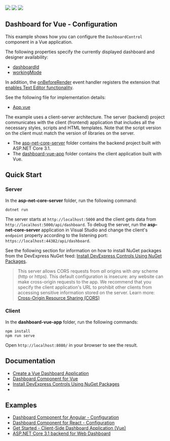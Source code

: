 <!-- default badges list -->
![](https://img.shields.io/endpoint?url=https://codecentral.devexpress.com/api/v1/VersionRange/329943881/21.2.4%2B)
[![](https://img.shields.io/badge/Open_in_DevExpress_Support_Center-FF7200?style=flat-square&logo=DevExpress&logoColor=white)](https://supportcenter.devexpress.com/ticket/details/T966015)
[![](https://img.shields.io/badge/📖_How_to_use_DevExpress_Examples-e9f6fc?style=flat-square)](https://docs.devexpress.com/GeneralInformation/403183)
<!-- default badges end -->

## Dashboard for Vue - Configuration

This example shows how you can configure the `DashboardControl` component in a Vue application.

The following properties specify the currently displayed dashboard and designer availability:

- [dashboardId](https://docs.devexpress.com/Dashboard/js-DevExpress.Dashboard.DashboardControlOptions?v=20.2#js_devexpress_dashboard_dashboardcontroloptions_dashboardid)
- [workingMode](https://docs.devexpress.com/Dashboard/js-DevExpress.Dashboard.DashboardControlOptions?v=20.2#js_devexpress_dashboard_dashboardcontroloptions_workingmode)

In addition, the [onBeforeRender](https://docs.devexpress.com/Dashboard/js-DevExpress.Dashboard.DashboardControlOptions?v=20.2#js_devexpress_dashboard_dashboardcontroloptions_onbeforerender) event handler registers the extension that [enables Text Editor functionality](https://docs.devexpress.com/Dashboard/401572/web-dashboard/create-dashboards-on-the-web/designing-dashboard-items/text-box/enable-text-editor-functionality).

See the following file for implementation details:

- [App.vue](./dashboard-vue-app/src/App.vue)

The example uses a client-server architecture. The server (backend) project communicates with the client (frontend) application that includes all the necessary styles, scripts and HTML templates. Note that the script version on the client must match the version of libraries on the server.

- The [asp-net-core-server](asp-net-core-server) folder contains the backend project built with ASP.NET Core 3.1.
- The [dashboard-vue-app](dashboard-vue-app) folder contains the client application built with Vue.

## Quick Start

### Server

In the **asp-net-core-server** folder, run the following command:

```
dotnet run
```

The server starts at `http://localhost:5000` and the client gets data from `http://localhost:5000/api/dashboard`. To debug the server, run the **asp-net-core-server** application in Visual Studio and change the client's `endpoint` property according to the listening port: `https://localhost:44382/api/dashboard`.

See the following section for information on how to install NuGet packages from the DevExpress NuGet feed: [Install DevExpress Controls Using NuGet Packages](https://docs.devexpress.com/GeneralInformation/115912/installation/install-devexpress-controls-using-nuget-packages).

> This server allows CORS requests from _all_ origins with _any_ scheme (http or https). This default configuration is insecure: any website can make cross-origin requests to the app. We recommend that you specify the client application's URL to prohibit other clients from accessing sensitive information stored on the server. Learn more: [Cross-Origin Resource Sharing (CORS)](https://docs.devexpress.com/Dashboard/400709)

### Client

In the **dashboard-vue-app** folder, run the following commands:

```
npm install
npm run serve
```

Open ```http://localhost:8080/``` in your browser to see the result.

## Documentation

- [Create a Vue Dashboard Application](https://docs.devexpress.com/Dashboard/402495/get-started/build-web-dashboard-applications/create-a-vue-dashboard-application)
- [Dashboard Component for Vue](https://docs.devexpress.com/Dashboard/401150/web-dashboard/dashboard-component-for-vue)
- [Install DevExpress Controls Using NuGet Packages](https://docs.devexpress.com/GeneralInformation/115912/installation/install-devexpress-controls-using-nuget-packages)
- 
## Examples

- [Dashboard Component for Angular - Configuration](https://github.com/DevExpress-Examples/dashboard-angular-app-configuration)
- [Dashboard Component for React - Configuration](https://github.com/DevExpress-Examples/dashboard-react-app-configuration)
- [Get Started - Client-Side Dashboard Application (Vue)](https://github.com/DevExpress-Examples/dashboard-vue-app-get-started)
- [ASP.NET Core 3.1 backend for Web Dashboard](https://github.com/DevExpress-Examples/asp-net-core-dashboard-backend)
